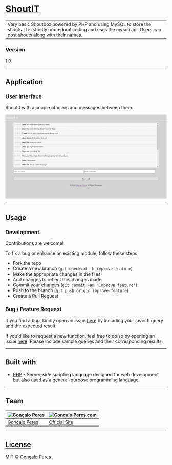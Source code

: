 # [ShoutIT](https://github.com/goncaloperes/Project-PHP-ShoutIT)

<table>
<tr>
<td>
Very basic Shoutbox powered by PHP and using MySQL to store the shouts.
  It is strictly procedural coding and uses the mysqli api. 
  Users can post shouts along with their names.
</td>
</tr>
</table>

### Version
1.0


---

## Application

### User Interface

ShoutIt with a couple of users and messages between them.

![](https://github.com/goncaloperes/Project-PHP-ShoutIT/blob/master/Snapshots/ShoutIt_2.png)

---

## Usage

### Development
Contributions are welcome!

To fix a bug or enhance an existing module, follow these steps:

- Fork the repo
- Create a new branch (`git checkout -b improve-feature`)
- Make the appropriate changes in the files
- Add changes to reflect the changes made
- Commit your changes (`git commit -am 'Improve feature'`)
- Push to the branch (`git push origin improve-feature`)
- Create a Pull Request 

### Bug / Feature Request

If you find a bug, kindly open an issue [here](https://github.com/goncaloperes/Project-PHP-ShoutIT/issues/new) by including your search query and the expected result.

If you'd like to request a new function, feel free to do so by opening an issue [here](https://github.com/goncaloperes/Project-PHP-ShoutIT/issues/new). Please include sample queries and their corresponding results.

---

## Built with 

- [PHP](http://www.php.net) - Server-side scripting language designed for web development but also used as a general-purpose programming language.

---

## Team

![Gonçalo Peres](https://media-exp2.licdn.com/mpr/mpr/shrinknp_200_200/AAIA_wDGAAAAAQAAAAAAAAqTAAAAJDBlZTE3MmI0LWNmNjgtNDM3MS1iMzRmLTI0ZGQ1MGRlMWE1Yw.jpg)  | [![Goncalo Peres.com]()](https://goncaloperes.com/)
---|---
[Gonçalo Peres](https://github.com/goncaloperes) |[Official Site](https://goncaloperes.com)


---

## [License](https://github.com/goncaloperes/Project-PHP-ShoutIT/blob/master/LICENSE)

MIT © [Gonçalo Peres](https://goncaloperes.github.io)
